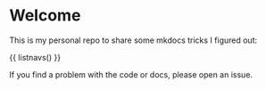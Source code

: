 # Welcome

This is my personal repo to share some mkdocs tricks I figured out:

{{ listnavs() }}

If you find a problem with the code or docs, please open an issue.